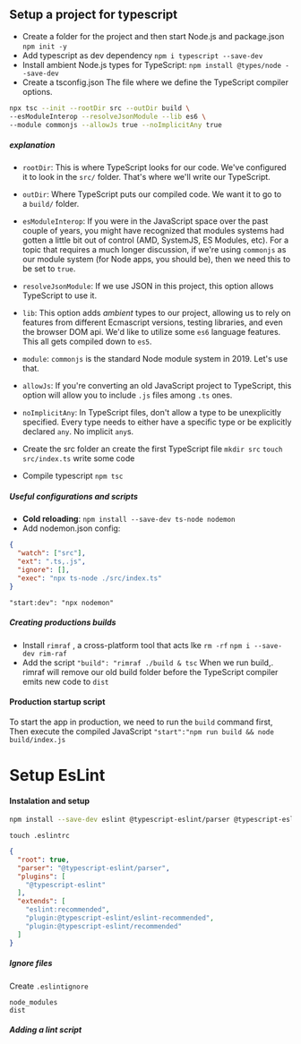 ## Setup a project for typescript

- Create a folder for the project and then start Node.js and package.json
`npm init -y`
- Add typescript as dev dependency
`npm i typescript --save-dev`
- Install ambient Node.js types for TypeScript:
`npm install @types/node --save-dev`
- Create a tsconfig.json
The file where we define the TypeScript compiler options.
```bash
npx tsc --init --rootDir src --outDir build \
--esModuleInterop --resolveJsonModule --lib es6 \
--module commonjs --allowJs true --noImplicitAny true
```
##### explanation
-   `rootDir`: This is where TypeScript looks for our code. We've configured it to look in the `src/` folder. That's where we'll write our TypeScript.
-   `outDir`: Where TypeScript puts our compiled code. We want it to go to a `build/` folder.
-   `esModuleInterop`: If you were in the JavaScript space over the past couple of years, you might have recognized that modules systems had gotten a little bit out of control (AMD, SystemJS, ES Modules, etc). For a topic that requires a much longer discussion, if we're using `commonjs` as our module system (for Node apps, you should be), then we need this to be set to `true`.
-   `resolveJsonModule`: If we use JSON in this project, this option allows TypeScript to use it.
-   `lib`: This option adds _ambient_ types to our project, allowing us to rely on features from different Ecmascript versions, testing libraries, and even the browser DOM api. We'd like to utilize some `es6` language features. This all gets compiled down to `es5`.
-   `module`: `commonjs` is the standard Node module system in 2019. Let's use that.
-   `allowJs`: If you're converting an old JavaScript project to TypeScript, this option will allow you to include `.js` files among `.ts` ones.
-   `noImplicitAny`: In TypeScript files, don't allow a type to be unexplicitly specified. Every type needs to either have a specific type or be explicitly declared `any`. No implicit `any`s.


- Create the src folder an create the first TypeScript file
`mkdir src`
`touch src/index.ts`
write some code
- Compile typescript
`npm tsc`

##### Useful configurations and scripts
- **Cold reloading**: `npm install --save-dev ts-node nodemon`
- Add nodemon.json config:
```json
{
  "watch": ["src"],
  "ext": ".ts,.js",
  "ignore": [],
  "exec": "npx ts-node ./src/index.ts"
}
```
`"start:dev": "npx nodemon"`
##### Creating productions builds
- Install `rimraf` , a cross-platform tool that acts lke `rm -rf`
	`npm i --save-dev rim-raf`
 - Add the script
	 `"build": "rimraf ./build & tsc`
When we run build,. rimraf will remove our old build folder before the TypeScript compiler emits new code to `dist`
#### Production startup script
To start the app in production, we need to run the `build` command first, Then execute the compiled JavaScript
`"start":"npm run build && node build/index.js`

# Setup EsLint

#### Instalation and setup

```bash
npm install --save-dev eslint @typescript-eslint/parser @typescript-eslint/eslint-plugin
```

`touch .eslintrc`
```json
{
  "root": true,
  "parser": "@typescript-eslint/parser",
  "plugins": [
    "@typescript-eslint"
  ],
  "extends": [
    "eslint:recommended",
    "plugin:@typescript-eslint/eslint-recommended",
    "plugin:@typescript-eslint/recommended"
  ]
}
```

##### Ignore files
Create `.eslintignore`
```
node_modules
dist
```

##### Adding a lint script